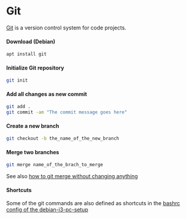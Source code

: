# Git

[Git](https://git-scm.com/) is a version control system for code projects.

#### Download (Debian)
```bash
apt install git
```

#### Initialize Git repository
```bash
git init
```

#### Add all changes as new commit
```bash
git add .
git commit -am "The commit message goes here"
```

#### Create a new branch

``` bash
git checkout -b the_name_of_the_new_branch
```

#### Merge two branches

```bash
git merge name_of_the_brach_to_merge
```

See also [how to git merge without changing anything](git-merge-without-changing-anything.md)

#### Shortcuts

Some of the git commands are also defined as shortcuts in the [bashrc config of the debian-i3-pc-setup](../linux/debian-i3-pc-setup.md)

